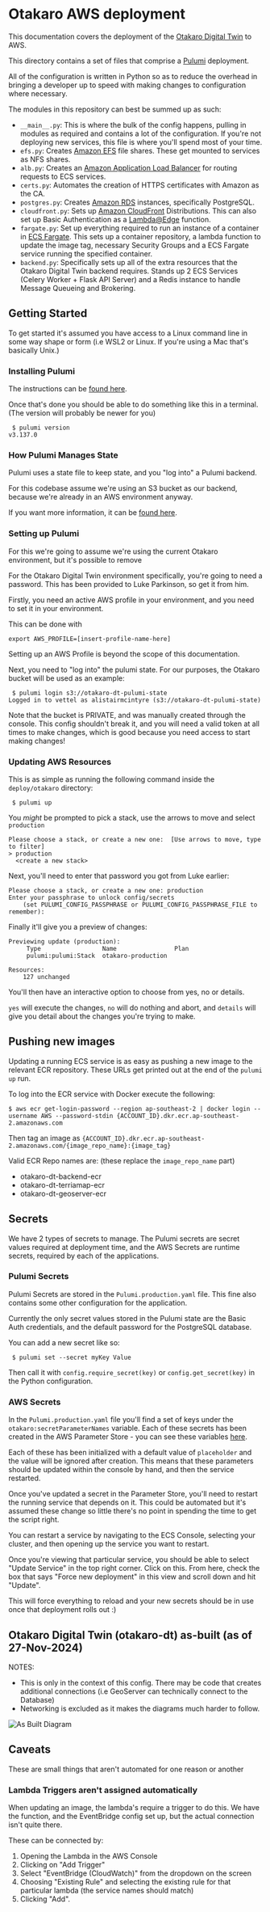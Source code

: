 # Otakaro AWS deployment 

This documentation covers the deployment of the [Otakaro Digital Twin](https://otakaro.digitaltwins.nz/) to AWS.

This directory contains a set of files that comprise a [Pulumi](https://www.pulumi.com/) deployment.

All of the configuration is written in Python so as to reduce the overhead in bringing a developer up to speed with making changes to configuration where necessary.

The modules in this repository can best be summed up as such:

 - `__main__.py`: This is where the bulk of the config happens, pulling in modules as required and contains a lot of the configuration. If you're not deploying new services, this file is where you'll spend most of your time.
 - `efs.py`: Creates [Amazon EFS](https://aws.amazon.com/efs/) file shares. These get mounted to services as NFS shares.
 - `alb.py`: Creates an [Amazon Application Load Balancer](https://docs.aws.amazon.com/elasticloadbalancing/latest/application/application-load-balancers.html) for routing requests to ECS services.
 - `certs.py`: Automates the creation of HTTPS certificates with Amazon as the CA.
 - `postgres.py`: Creates [Amazon RDS](https://aws.amazon.com/rds/postgresql/) instances, specifically PostgreSQL.
 - `cloudfront.py`: Sets up [Amazon CloudFront](https://aws.amazon.com/cloudfront/) Distributions. This can also set up Basic Authentication as a [Lambda@Edge](https://aws.amazon.com/lambda/edge/) function.
 - `fargate.py`: Set up everything required to run an instance of a container in [ECS Fargate](https://docs.aws.amazon.com/AmazonECS/latest/developerguide/AWS_Fargate.html). This sets up a container repository, a lambda function to update the image tag, necessary Security Groups and a ECS Fargate service running the specified container.
 - `backend.py`: Specifically sets up all of the extra resources that the Otakaro Digital Twin backend requires. Stands up 2 ECS Services (Celery Worker + Flask API Server) and a Redis instance to handle Message Queueing and Brokering.

## Getting Started

To get started it's assumed you have access to a Linux command line in some way shape or form (i.e WSL2 or Linux. If you're using a Mac that's basically Unix.)

### Installing Pulumi
The instructions can be [found here](https://www.pulumi.com/docs/iac/download-install/).

Once that's done you should be able to do something like this in a terminal. (The version will probably be newer for you)
```
 $ pulumi version
v3.137.0
```

### How Pulumi Manages State
Pulumi uses a state file to keep state, and you "log into" a Pulumi backend. 

For this codebase assume we're using an S3 bucket as our backend, because we're already in an AWS environment anyway.

If you want more information, it can be [found here](https://www.pulumi.com/docs/iac/concepts/state-and-backends/).

### Setting up Pulumi 

For this we're going to assume we're using the current Otakaro environment, but it's possible to remove 

For the Otakaro Digital Twin environment specifically, you're going to need a password. This has been provided to Luke Parkinson, so get it from him. 

Firstly, you need an active AWS profile in your environment, and you need to set it in your environment. 

This can be done with 
```
export AWS_PROFILE=[insert-profile-name-here]
```

Setting up an AWS Profile is beyond the scope of this documentation.

Next, you need to "log into" the pulumi state. For our purposes, the Otakaro bucket will be used as an example:
```
 $ pulumi login s3://otakaro-dt-pulumi-state
Logged in to vettel as alistairmcintyre (s3://otakaro-dt-pulumi-state)
```

Note that the bucket is PRIVATE, and was manually created through the console. This config shouldn't break it, and you will need a valid token at all times to make changes, which is good because you need access to start making changes!

### Updating AWS Resources 

This is as simple as running the following command inside the `deploy/otakaro` directory:
```
 $ pulumi up
```

You _might_ be prompted to pick a stack, use the arrows to move and select `production`

```
Please choose a stack, or create a new one:  [Use arrows to move, type to filter]
> production
  <create a new stack>
```

Next, you'll need to enter that password you got from Luke earlier:
```
Please choose a stack, or create a new one: production
Enter your passphrase to unlock config/secrets
    (set PULUMI_CONFIG_PASSPHRASE or PULUMI_CONFIG_PASSPHRASE_FILE to remember):  
```

Finally it'll give you a preview of changes:
```
Previewing update (production):
     Type                 Name                Plan     
     pulumi:pulumi:Stack  otakaro-production           

Resources:
    127 unchanged
```

You'll then have an interactive option to choose from yes, no or details.

`yes` will execute the changes, `no` will do nothing and abort, and `details` will give you detail about the changes you're trying to make.

## Pushing new images 

Updating a running ECS service is as easy as pushing a new image to the relevant ECR repository. These URLs get printed out at the end of the `pulumi up` run.

To log into the ECR service with Docker execute the following:
```
$ aws ecr get-login-password --region ap-southeast-2 | docker login --username AWS --password-stdin {ACCOUNT_ID}.dkr.ecr.ap-southeast-2.amazonaws.com
```

Then tag an image as `{ACCOUNT_ID}.dkr.ecr.ap-southeast-2.amazonaws.com/{image_repo_name}:{image_tag}`

Valid ECR Repo names are: (these replace the `image_repo_name` part)
 - otakaro-dt-backend-ecr
 - otakaro-dt-terriamap-ecr 
 - otakaro-dt-geoserver-ecr 


## Secrets
We have 2 types of secrets to manage. The Pulumi secrets are secret values required at deployment time, and the AWS Secrets are runtime secrets, required by each of the applications.

### Pulumi Secrets 
Pulumi Secrets are stored in the `Pulumi.production.yaml` file. This fine also contains some other configuration for the application.

Currently the only secret values stored in the Pulumi state are the Basic Auth credentials, and the default password for the PostgreSQL database. 

You can add a new secret like so:
```
 $ pulumi set --secret myKey Value
```

Then call it with `config.require_secret(key)` or `config.get_secret(key)` in the Python configuration.

### AWS Secrets 

In the `Pulumi.production.yaml` file you'll find a set of keys under the `otakaro:secretParameterNames` variable. Each of these secrets has been created in the AWS Parameter Store - you can see these variables [here](https://ap-southeast-2.console.aws.amazon.com/systems-manager/parameters?region=ap-southeast-2&tab=Table#).

Each of these has been initialized with a default value of `placeholder` and the value will be ignored after creation. This means that these parameters should be updated within the console by hand, and then the service restarted.

Once you've updated a secret in the Parameter Store, you'll need to restart the running service that depends on it. This could be automated but it's assumed these change so little there's no point in spending the time to get the script right.

You can restart a service by navigating to the ECS Console, selecting your cluster, and then opening up the service you want to restart. 

Once you're viewing that particular service, you should be able to select "Update Service" in the top right corner. Click on this. From here, check the box that says "Force new deployment" in this view and scroll down and hit "Update". 

This will force everything to reload and your new secrets should be in use once that deployment rolls out :)

## Otakaro Digital Twin (otakaro-dt) as-built (as of 27-Nov-2024)

NOTES: 
 - This is only in the context of this config. There may be code that creates additional connections (i.e GeoServer can technically connect to the Database)
 - Networking is excluded as it makes the diagrams much harder to follow.

![As Built Diagram](./asbuilt.png)

## Caveats

These are small things that aren't automated for one reason or another

### Lambda Triggers aren't assigned automatically

When updating an image, the lambda's require a trigger to do this. We have the function, and the EventBridge config set up, but the actual connection isn't quite there.

These can be connected by:
 1. Opening the Lambda in the AWS Console 
 2. Clicking on "Add Trigger"
 3. Select "EventBridge (CloudWatch)" from the dropdown on the screen 
 4. Choosing "Existing Rule" and selecting the existing rule for that particular lambda (the service names should match)
 5. Clicking "Add".




